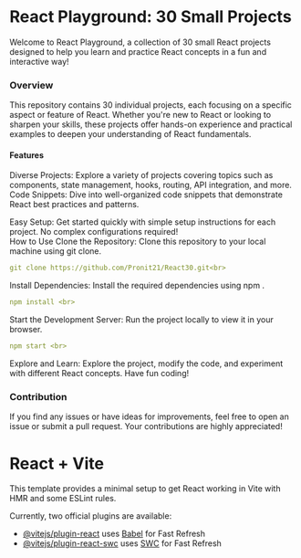 # React Playground: 30 Small Projects
<p>Welcome to React Playground, a collection of 30 small React projects designed to help you learn and practice React concepts in a fun and interactive way!</p>

### Overview
<p>This repository contains 30 individual projects, each focusing on a specific aspect or feature of React. Whether you're new to React or looking to sharpen your skills, these projects offer hands-on experience and practical examples to deepen your understanding of React fundamentals.</p>

#### Features
<p>Diverse Projects: Explore a variety of projects covering topics such as components, state management, hooks, routing, API integration, and more.<br>
Code Snippets: Dive into well-organized code snippets that demonstrate React best practices and patterns.<br>

Easy Setup: Get started quickly with simple setup instructions for each project. No complex configurations required!<br>
How to Use
Clone the Repository: Clone this repository to your local machine using git clone.<br>
```yaml
git clone https://github.com/Pronit21/React30.git<br>
```

Install Dependencies: Install the required dependencies using npm . <br>
```yaml
npm install <br>
```
Start the Development Server: Run the project locally to view it in your browser. <br>
```yaml
npm start <br>
```
Explore and Learn: Explore the project, modify the code, and experiment with different React concepts. Have fun coding! <br>

### Contribution
If you find any issues or have ideas for improvements, feel free to open an issue or submit a pull request. Your contributions are highly appreciated!


# React + Vite

This template provides a minimal setup to get React working in Vite with HMR and some ESLint rules.

Currently, two official plugins are available:

- [@vitejs/plugin-react](https://github.com/vitejs/vite-plugin-react/blob/main/packages/plugin-react/README.md) uses [Babel](https://babeljs.io/) for Fast Refresh
- [@vitejs/plugin-react-swc](https://github.com/vitejs/vite-plugin-react-swc) uses [SWC](https://swc.rs/) for Fast Refresh
